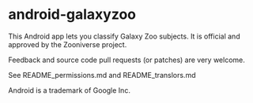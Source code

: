 android-galaxyzoo
============

This Android app lets you classify Galaxy Zoo subjects.
It is official and approved by the Zooniverse project.

Feedback and source code pull requests (or patches) are very welcome.


See README_permissions.md and README_translors.md



Android is a trademark of Google Inc.

